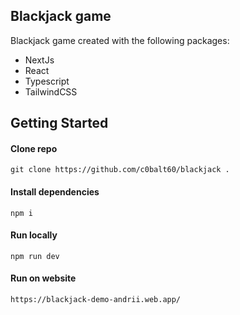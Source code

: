 ## Blackjack game

Blackjack game created with the following packages:
- NextJs
- React
- Typescript
- TailwindCSS

## Getting Started

#### Clone repo

    git clone https://github.com/c0balt60/blackjack .

#### Install dependencies

    npm i

#### Run locally

    npm run dev

#### Run on website

    https://blackjack-demo-andrii.web.app/
